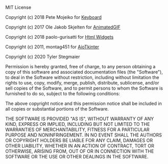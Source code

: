 MIT License

Copyright (c) 2018 Pete Mojeiko for [Keyboard](PythonExtensions/tk/CustomWidgets/KeyBoard.py)

Copyright (c) 2017 Ole Jakob Skjelten for [AnimatedGIF](PythonExtensions/tk/CustomWidgets/Custom.py)

Copyright (c) 2018 paolo-gurisatti for [Html Widgets](PythonExtensions/tk/CustomWidgets/HTML.py)

Copyright (c) 2011, montag451 for [AioTkinter](PythonExtensions/tk/AioTkinter/__init__.py)

Copyright (c) 2020 Tyler Stegmaier


Permission is hereby granted, free of charge, to any person obtaining a copy
of this software and associated documentation files (the "Software"), to deal
in the Software without restriction, including without limitation the rights
to use, copy, modify, merge, publish, distribute, sublicense, and/or sell
copies of the Software, and to permit persons to whom the Software is
furnished to do so, subject to the following conditions:

The above copyright notice and this permission notice shall be included in all
copies or substantial portions of the Software.

THE SOFTWARE IS PROVIDED "AS IS", WITHOUT WARRANTY OF ANY KIND, EXPRESS OR
IMPLIED, INCLUDING BUT NOT LIMITED TO THE WARRANTIES OF MERCHANTABILITY,
FITNESS FOR A PARTICULAR PURPOSE AND NONINFRINGEMENT. IN NO EVENT SHALL THE
AUTHORS OR COPYRIGHT HOLDERS BE LIABLE FOR ANY CLAIM, DAMAGES OR OTHER
LIABILITY, WHETHER IN AN ACTION OF CONTRACT, TORT OR OTHERWISE, ARISING FROM,
OUT OF OR IN CONNECTION WITH THE SOFTWARE OR THE USE OR OTHER DEALINGS IN THE
SOFTWARE.

